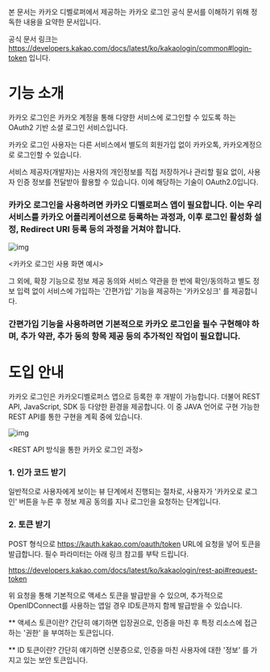 본 문서는 카카오 디벨로퍼에서 제공하는 카카오 로그인 공식 문서를 이해하기 위해 정독한 내용을 요약한 문서입니다.

공식 문서 링크는 https://developers.kakao.com/docs/latest/ko/kakaologin/common#login-token 입니다.

# 기능 소개

카카오 로그인은 카카오 계정을 통해 다양한 서비스에 로그인할 수 있도록 하는 OAuth2 기반 소셜 로그인 서비스입니다.

카카오 로그인 사용자는 다른 서비스에서 별도의 회원가입 없이 카카오톡, 카카오계정으로 로그인할 수 있습니다.

서비스 제공자(개발자)는 사용자의 개인정보를 직접 저장하거나 관리할 필요 없이, 사용자 인증 정보를 전달받아 활용할 수 있습니다. 이에 해당하는 기술이 OAuth2.0입니다.

### 카카오 로그인을 사용하려면 카카오 디벨로퍼스 앱이 필요합니다. 이는 우리 서비스를 카카오 어플리케이션으로 등록하는 과정과, 이후 로그인 활성화 설정, Redirect URI 등록 등의 과정을 거쳐야 합니다.

![img](https://developers.kakao.com/docs/latest/ko/assets/style/images/kakaologin/kakaologin.png)

<카카오 로그인 사용 화면 예시>

그 외에, 확장 기능으로 정보 제공 동의와 서비스 약관을 한 번에 확인/동의하고 별도 정보 입력 없이 서비스에 가입하는 '간편가입' 기능을 제공하는 '카카오싱크' 를 제공합니다.

### 간편가입 기능을 사용하려면 기본적으로 카카오 로그인을 필수 구현해야 하며, 추가 약관, 추가 동의 항목 제공 등의 추가적인 작업이 필요합니다.

# 도입 안내

카카오 로그인은 카카오디벨로퍼스 앱으로 등록한 후 개발이 가능합니다. 더불어 REST API, JavaScript, SDK 등 다양한 환경을 제공합니다. 이 중 JAVA 언어로 구현 가능한 REST API를 통한 구현을 계획 중에 있습니다.

![img](https://developers.kakao.com/docs/latest/ko/assets/style/images/kakaologin/kakaologin_sequence.png)

<REST API 방식을 통한 카카오 로그인 과정>

### 1. 인가 코드 받기

일반적으로 사용자에게 보이는 뷰 단계에서 진행되는 절차로, 사용자가 '카카오로 로그인' 버튼을 누른 후 정보 제공 동의를 지나 로그인을 요청하는 단계입니다.

### 2. 토큰 받기

POST 형식으로 https://kauth.kakao.com/oauth/token URL에 요청을 넣어 토큰을 발급합니다. 필수 파라미터는 아래 링크 참고를 부탁 드립니다.

https://developers.kakao.com/docs/latest/ko/kakaologin/rest-api#request-token

위 요청을 통해 기본적으로 액세스 토큰을 발급받을 수 있으며, 추가적으로 OpenIDConnect를 사용하는 앱일 경우 ID토큰까지 함께 발급받을 수 있습니다.

** 액세스 토큰이란? 간단히 얘기하면 입장권으로, 인증을 마친 후 특정 리소스에 접근하는 '권한' 을 부여하는 토큰입니다.

** ID 토큰이란? 간단히 얘기하면 신분증으로, 인증을 마친 사용자에 대한 '정보' 를 가지고 있는 보안 토큰입니다.

